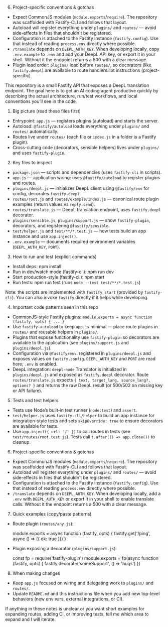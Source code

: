 <!-- .github/copilot-instructions.md -->
6) Project-specific conventions & gotchas
- Expect CommonJS modules (`module.exports`/`require`). The repository was scaffolded with Fastify-CLI and follows that layout.
- Autoload will register everything under `plugins/` and `routes/` — avoid side-effects in files that shouldn't be registered.
- Configuration is attached to the Fastify instance (`fastify.config`). Use that instead of reading `process.env` directly where possible.
- `/translate` depends on `DEEPL_AUTH_KEY`. When developing locally, copy `.env.example` to `.env` and add your DeepL API key, or export it in your shell. Without it the endpoint returns a 500 with a clear message.
- Plugin load order: `plugins/` load before `routes/`, so decorators (like `fastify.deepl`) are available to route handlers.ilot instructions (project-specific)

This repository is a small Fastify API that exposes a DeepL translation endpoint. The goal here is to get an AI coding agent productive quickly by describing the actual architecture, run/test workflows, and local conventions you’ll see in the code.

1) Big picture (read these files first)
- Entrypoint: `app.js` — registers plugins (autoload) and starts the server.
- Autoload: `@fastify/autoload` loads everything under `plugins/` and `routes/` automatically.
- Routes live under `routes/` (each file or `index.js` in a folder is a Fastify plugin).
- Cross-cutting code (decorators, sensible helpers) lives under `plugins/` and uses `fastify-plugin`.

2) Key files to inspect
- `package.json` — scripts and dependencies (uses `fastify-cli` in scripts).
- `app.js` — application wiring: uses `@fastify/autoload` to register plugins and routes.
- `plugins/deepl.js` — initializes DeepL client using `@fastify/env` for config, decorates `fastify.deepl`.
- `routes/root.js` and `routes/example/index.js` — canonical route plugin examples (return values vs `reply.send`).
- `routes/translate.js` — DeepL translation endpoint, uses `fastify.deepl` decorator.
- `plugins/sensible.js`, `plugins/support.js` — show `fastify-plugin`, decorators, and registering `@fastify/sensible`.
- `test/helper.js` and `test/**/*.test.js` — how tests build an app instance and use `app.inject()`.
- `.env.example` — documents required environment variables (`DEEPL_AUTH_KEY`, `PORT`).

3) How to run and test (explicit commands)
- Install deps: npm install
- Run in dev/watch mode (fastify-cli): npm run dev
- Start production-style (fastify-cli): npm start
- Run tests: npm run test (runs `node --test test/**/*.test.js`)

Note: the scripts are implemented with `fastify start` (provided by `fastify-cli`). You can also invoke `fastify` directly if it helps while developing.

4) Important code patterns seen in this repo
- CommonJS-style Fastify plugins: `module.exports = async function (fastify, opts) { ... }`
- Use `fastify-autoload` to keep `app.js` minimal — place route plugins in `routes/` and reusable helpers in `plugins/`.
- Plugins that expose functionality use `fastify-plugin` so decorators are available to the application (see `plugins/support.js` and `plugins/deepl.js`).
- Configuration via `@fastify/env`: registered in `plugins/deepl.js` and exposes values on `fastify.config`. `DEEPL_AUTH_KEY` and `PORT` are read here; `.env` is enabled.
- DeepL integration: `deepl-node` Translator is initialized in `plugins/deepl.js` and exposed as `fastify.deepl` decorator. Route `routes/translate.js` expects `{ text, target_lang, source_lang?, options? }` and returns the raw DeepL result (or 500/502 on missing key or API failure).

5) Tests and test helpers
- Tests use Node’s built-in test runner (`node:test`) and `assert`.
- `test/helper.js` uses `fastify-cli/helper` to build an app instance for integration-style tests and sets `skipOverride: true` to ensure decorators are available for tests.
- Use `app.inject({ url: '/' })` to call routes in tests (see `test/routes/root.test.js`). Tests call `t.after(() => app.close())` to cleanup.

6) Project-specific conventions & gotchas
- Expect CommonJS modules (`module.exports`/`require`). The repository was scaffolded with Fastify-CLI and follows that layout.
- Autoload will register everything under `plugins/` and `routes/` — avoid side-effects in files that shouldn’t be registered.
- Configuration is attached to the Fastify instance (`fastify.config`). Use that instead of reading `process.env` directly where possible.
- `/translate` depends on `DEEPL_AUTH_KEY`. When developing locally, add a `.env` with `DEEPL_AUTH_KEY` or export it in your shell to enable translate calls. Without it the endpoint returns a 500 with a clear message.

7) Quick examples (copy/paste patterns)
- Route plugin (`routes/any.js`):

  module.exports = async function (fastify, opts) {
    fastify.get('/ping', async () => ({ ok: true }))
  }

- Plugin exposing a decorator (`plugins/support.js`):

  const fp = require('fastify-plugin')
  module.exports = fp(async function (fastify, opts) {
    fastify.decorate('someSupport', () => 'hugs')
  })

8) When making changes
- Keep `app.js` focused on wiring and delegating work to `plugins/` and `routes/`.
- Update `README.md` and this instructions file when you add new top-level behaviors (new env vars, external integrations, or CI).

If anything in these notes is unclear or you want short examples for expanding routes, adding CI, or improving tests, tell me which area to expand and I will iterate.
